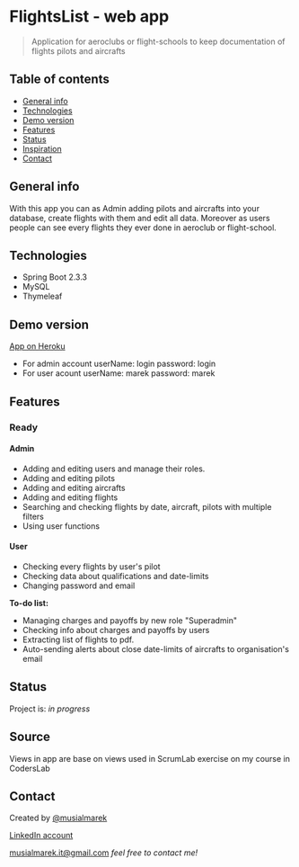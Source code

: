 # FlightsList  - web app
> Application for aeroclubs or flight-schools to keep documentation of flights pilots and aircrafts

## Table of contents
* [General info](#general-info)
* [Technologies](#technologies)
* [Demo version](#demo-version)
* [Features](#features)
* [Status](#status)
* [Inspiration](#inspiration)
* [Contact](#contact)

## General info
With this app you can as Admin adding pilots and aircrafts into your database, create flights with them and edit all data. Moreover as users people can see every flights they ever done in aeroclub or flight-school.


## Technologies
* Spring Boot 2.3.3
* MySQL
* Thymeleaf

## Demo version
[App on Heroku](https://air-chrono.herokuapp.com/login)
* For admin account userName: login password: login
* For user acount userName: marek password: marek


## Features

### Ready

#### Admin
* Adding and editing users and manage their roles.
* Adding and editing pilots
* Adding and editing aircrafts
* Adding and editing flights
* Searching and checking flights by date, aircraft, pilots with multiple filters
* Using user functions

#### User
* Checking every flights by user's pilot
* Checking data about qualifications and date-limits 
* Changing password and email
 

**To-do list:**
* Managing charges and payoffs by new role "Superadmin"
* Checking info about charges and payoffs by users
* Extracting list of flights to pdf.
* Auto-sending alerts about close date-limits of aircrafts to organisation's email

## Status
Project is: _in progress_

## Source
Views in app are base on views used in ScrumLab exercise on my course in CodersLab

## Contact
Created by [@musialmarek](https://github.com/musialmarek)
 
 [LinkedIn account](https://www.linkedin.com/in/marek-musia%C5%82)
 
 [musialmarek.it@gmail.com](mmusialmarek.it@gmail.com) _feel free to contact me!_
